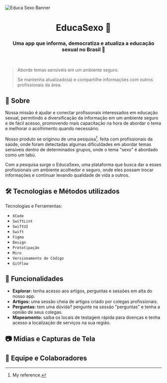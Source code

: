 ![Educa Sexo Banner](https://github.com/Dan-Nobre/EducaSexo/assets/55868687/3211ad67-66e3-42f9-8506-bce6e6da8f32)

<h1 align="center">EducaSexo 💟</h1>

<h3 align="center"> Uma app que informa, democratiza e atualiza a educação sexual no Brasil 💟 </h3>


<p align="center">
  <img alt="" src="https://github.com/Dan-Nobre/EducaSexo/assets/55868687/78ac6e6c-b412-406a-97d6-0ff170d8e4f6">

  <a aria-label="Acesse nossa plataforma" href="https://vezenquanndo.wixstudio.io/educasexo" target="_blank">
    <img alt="" src="https://github.com/Dan-Nobre/EducaSexo/assets/55868687/8472f27b-a6c3-4d02-9586-2432de2523e6">
  </a>
</p>



> Aborde temas sensíveis em um ambiente seguro.
> 
> Se mantenha atualizado(a) e compartilhe informações com outros profissionais da área.

## 📑 Sobre

Nossa missão é ajudar e conectar profissonais interessados em educação sexual, permitindo a diversificação da informação em um ambiente seguro
e de fácil acesso, promovendo mais capacitação na hora de abordar o tema e melhorar o acolhimento quando necessário. 

Nosso produto se originou de uma pesquisa[^1]. feita com profissionais da saúde, onde foram detectadas algumas dificuldades em abordar temas sensíveis
dentro de determinados grupos, onde o tema "sexo" é abordado como um tabú.

Com a pesquisa surge o EducaSexo, uma plataforma que busca dar a esses profissionais um ambiente acolhedor e seguro, onde eles possam trocar informações
e continuar levando qualidade de vida a outros.


## 🛠️ Tecnologias e Métodos utilizados

Tecnologias e Ferramentas:

- `XCode`
- `SwiftLint`
- `SwiftUI`
- `Swift`
- `Figma`
- `Design` 
- `Prototipação`
- `Miro`
- `Versionamento de Código`
- `GitFlow`


## 📝 Funcionalidades

- **Explorar:** tenha acesso aos artigos, perguntas e sessões em alta do nosso app.
- **Artigos:** uma sessão cheia de artigos criado por colegas profissionais.
- **Perguntas:** tem uma dúvida? pergunte na sessão "perguntas" e tenha a opnião de seus colegas.
- **Mapeamento:** saiba os locais de testagem rápida para doenças e tenha acesso a localização de serviços na sua região.

## 📷 Mídias e Capturas de Tela


## 💖 Equipe e Colaboradores


[^1]: My reference.

  

